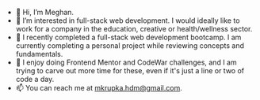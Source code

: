 - 👋 Hi, I’m Meghan. 
- 👀 I’m interested in full-stack web development. I would ideally like to work for a company in the education, creative or health/wellness sector. 
- 🌱 I recently completed a full-stack web development bootcamp. I am currently completing a personal project while reviewing concepts and fundamentals. 
- 💞️ I enjoy doing Frontend Mentor and CodeWar challenges, and I am trying to carve out more time for these, even if it's just a line or two of code a day. 
- 📫 You can reach me at mkrupka.hdm@gmail.com. 

